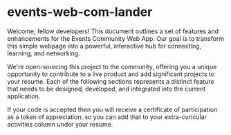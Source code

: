 # events-web-com-lander
Welcome, fellow developers! This document outlines a set of features and enhancements for the Events Community Web App. Our goal is to transform this simple webpage into a powerful, interactive hub for connecting, learning, and networking.

We're open-sourcing this project to the community, offering you a unique opportunity to contribute to a live product and add significant projects to your resume. Each of the following sections represents a distinct feature that needs to be designed, developed, and integrated into the current application.

If your code is accepted then you will receive a certificate of participation as a token of appreciation, so you can add that to your extra-curicular activities column under your resume.
